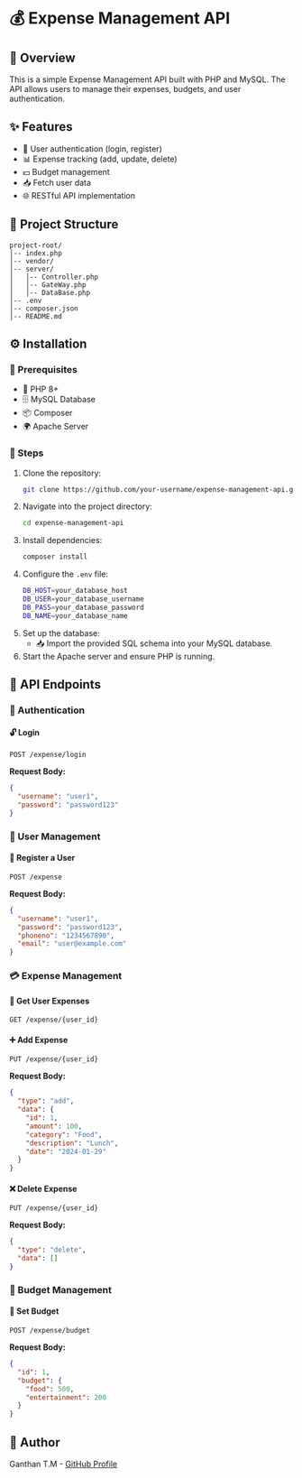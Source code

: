 # 💰 Expense Management API

## 📌 Overview
This is a simple Expense Management API built with PHP and MySQL. The API allows users to manage their expenses, budgets, and user authentication.

## ✨ Features
- 🔐 User authentication (login, register)
- 📊 Expense tracking (add, update, delete)
- 💵 Budget management
- 📥 Fetch user data
- 🌐 RESTful API implementation

## 📂 Project Structure
```
project-root/
│-- index.php
│-- vendor/
│-- server/
│   │-- Controller.php
│   │-- GateWay.php
│   │-- DataBase.php
│-- .env
│-- composer.json
│-- README.md
```

## ⚙️ Installation

### 🔧 Prerequisites
- 🐘 PHP 8+
- 🗄️ MySQL Database
- 📦 Composer
- 🌍 Apache Server

### 🚀 Steps
1. Clone the repository:
   ```sh
   git clone https://github.com/your-username/expense-management-api.git
   ```
2. Navigate into the project directory:
   ```sh
   cd expense-management-api
   ```
3. Install dependencies:
   ```sh
   composer install
   ```
4. Configure the `.env` file:
   ```sh
   DB_HOST=your_database_host
   DB_USER=your_database_username
   DB_PASS=your_database_password
   DB_NAME=your_database_name
   ```
5. Set up the database:
   - 📥 Import the provided SQL schema into your MySQL database.
6. Start the Apache server and ensure PHP is running.

## 🔗 API Endpoints
### 🔑 Authentication
#### 🔓 Login
```http
POST /expense/login
```
**Request Body:**
```json
{
  "username": "user1",
  "password": "password123"
}
```

### 👥 User Management
#### 📝 Register a User
```http
POST /expense
```
**Request Body:**
```json
{
  "username": "user1",
  "password": "password123",
  "phoneno": "1234567890",
  "email": "user@example.com"
}
```

### 💳 Expense Management
#### 📃 Get User Expenses
```http
GET /expense/{user_id}
```
#### ➕ Add Expense
```http
PUT /expense/{user_id}
```
**Request Body:**
```json
{
  "type": "add",
  "data": {
    "id": 1,
    "amount": 100,
    "category": "Food",
    "description": "Lunch",
    "date": "2024-01-29"
  }
}
```

#### ❌ Delete Expense
```http
PUT /expense/{user_id}
```
**Request Body:**
```json
{
  "type": "delete",
  "data": []
}
```

### 🏦 Budget Management
#### 💸 Set Budget
```http
POST /expense/budget
```
**Request Body:**
```json
{
  "id": 1,
  "budget": {
    "food": 500,
    "entertainment": 200
  }
}
```

## 👤 Author
Ganthan T.M - [GitHub Profile](https://github.com/ganthantm65/)

